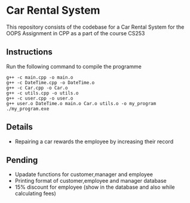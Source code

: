 # Car Rental System
This repository consists of the codebase for a Car Rental System for the OOPS Assignment in CPP as a part of the course CS253

## Instructions 

Run the following command to compile the programme 
```
g++ -c main.cpp -o main.o
g++ -c DateTime.cpp -o DateTime.o
g++ -c Car.cpp -o Car.o
g++ -c utils.cpp -o utils.o
g++ -c user.cpp -o user.o
g++ user.o DateTime.o main.o Car.o utils.o -o my_program
./my_program.exe
```

## Details

- Repairing a car rewards the employee by increasing their record

## Pending 

- Upadate functions for customer,manager and employee
- Printing format of customer,employee and manager database
- 15% discount for employee (show in the database and also while calculating fees)